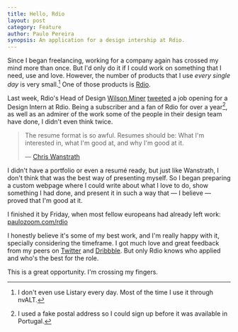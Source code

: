 ```yaml
---
title: Hello, Rdio
layout: post
category: Feature
author: Paulo Pereira
synopsis: An application for a design intership at Rdio.
---
```


Since I began freelancing, working for a company again has crossed my mind more than once. But I'd only do it if I could work on something that I need, use and love. However, the number of products that I use *every single day* is very small.[^fn-listary] One of those products is [Rdio][rdio].

Last week, Rdio's Head of Design [Wilson Miner][miner] [tweeted][tweet] a job opening for a Design Intern at Rdio. Being a subscriber and a fan of Rdio for over a year[^fn-fake], as well as an admirer of the work some of the people in their design team have done, I didn't even think twice.

> The resume format is so awful. Resumes should be: What I'm interested in, what I'm good at, and why I'm good at it.
> 
> — [Chris Wanstrath][defunkt]

I didn't have a portfolio or even a resumé ready, but just like Wanstrath, I don't think that was the best way of presenting myself. So I began preparing a custom webpage where I could write about what I love to do, show something I had done, and present it in such a way that — I believe — proved that I'm good at it.

I finished it by Friday, when most fellow europeans had already left work: [paulozoom.com/rdio](http://paulozoom.com/rdio)

I honestly believe it's some of my best work, and I'm really happy with it, specially considering the timeframe. I got much love and great feedback from my peers on [Twitter][twitter] and [Dribbble][dribbble]. But only Rdio knows who applied and who's the best for the role.

This is a great opportunity. I'm crossing my fingers.

[^fn-listary]: I don't even use Listary every day. Most of the time I use it through nvALT.

[^fn-fake]: I used a fake postal address so I could sign up before it was available in Portugal.

[rdio]: http://www.rdio.com/
[miner]: http://wilsonminer.com/
[tweet]: https://twitter.com/wilsonminer/status/186930923172929536
[defunkt]: https://twitter.com/defunkt/status/183409973341065216
[dribbble]: http://dribbble.com/shots/504484
[twitter]: https://twitter.com/paulozoom/status/188371013732540417